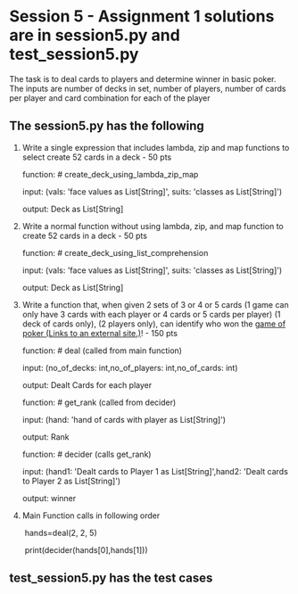 
<!-- # Session 5 - Assignment 2 solutions are in Assignment2.ipynb -->
# Session 5 - Assignment 1 solutions are in session5.py and test_session5.py

The task is to deal cards to players and determine winner in basic poker.  The inputs are number of decks in set, number of players, number of cards per player and card combination for each of the player

## The session5.py has the following

1. Write a single expression that includes lambda, zip and map functions to select create 52 cards in a deck - 50 pts

   function: # create_deck_using_lambda_zip_map

   input: (vals: 'face values as List[String]', suits: 'classes as List[String]') 

   output: Deck as List[String]

   

2. Write a normal function without using lambda, zip, and map function to create 52 cards in a deck - 50 pts

   function: # create_deck_using_list_comprehension

   input: (vals: 'face values as List[String]', suits: 'classes as List[String]') 

   output: Deck as List[String]

   

3. Write a function that, when given 2 sets of 3 or 4 or 5 cards (1 game can only have 3 cards with each player or 4 cards or 5 cards per player) (1 deck of cards only), (2 players only), can identify who won the [game of poker (Links to an external site.)](https://i.pinimg.com/474x/6b/1f/f7/6b1ff73716c14139c951241f3c1d7c46.jpg)! - 150 pts

   function: # deal (called from main function)

   input: (no_of_decks: int,no_of_players: int,no_of_cards: int)

   output: Dealt Cards for each player

   

   function: # get_rank (called from decider)

   input: (hand: 'hand of cards with player as List[String]')

   output: Rank

   
   function: # decider (calls get_rank)

   input: (hand1: 'Dealt cards to Player 1 as List[String]',hand2: 'Dealt cards to Player 2 as List[String]') 

   output: winner

4. Main Function calls in following order

   ​	hands=deal(2, 2, 5)      

   ​	print(decider(hands[0],hands[1]))

## test_session5.py has the test cases